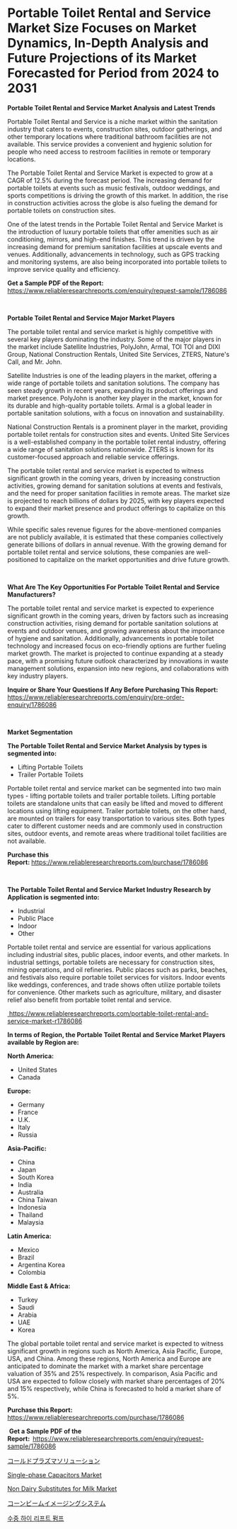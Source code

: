 <p><h1>Portable Toilet Rental and Service Market Size Focuses on Market Dynamics, In-Depth Analysis and Future Projections of its Market Forecasted for Period from 2024 to 2031</h1></p><p><strong>Portable Toilet Rental and Service Market Analysis and Latest Trends</strong></p>
<p><p>Portable Toilet Rental and Service is a niche market within the sanitation industry that caters to events, construction sites, outdoor gatherings, and other temporary locations where traditional bathroom facilities are not available. This service provides a convenient and hygienic solution for people who need access to restroom facilities in remote or temporary locations.</p><p>The Portable Toilet Rental and Service Market is expected to grow at a CAGR of 12.5% during the forecast period. The increasing demand for portable toilets at events such as music festivals, outdoor weddings, and sports competitions is driving the growth of this market. In addition, the rise in construction activities across the globe is also fueling the demand for portable toilets on construction sites.</p><p>One of the latest trends in the Portable Toilet Rental and Service Market is the introduction of luxury portable toilets that offer amenities such as air conditioning, mirrors, and high-end finishes. This trend is driven by the increasing demand for premium sanitation facilities at upscale events and venues. Additionally, advancements in technology, such as GPS tracking and monitoring systems, are also being incorporated into portable toilets to improve service quality and efficiency.</p></p>
<p><strong>Get a Sample PDF of the Report:&nbsp;</strong> <a href="https://www.reliableresearchreports.com/enquiry/request-sample/1786086">https://www.reliableresearchreports.com/enquiry/request-sample/1786086</a></p>
<p>&nbsp;</p>
<p><strong>Portable Toilet Rental and Service Major Market Players</strong></p>
<p><p>The portable toilet rental and service market is highly competitive with several key players dominating the industry. Some of the major players in the market include Satellite Industries, PolyJohn, Armal, TOI TOI and DIXI Group, National Construction Rentals, United Site Services, ZTERS, Nature's Call, and Mr. John.</p><p>Satellite Industries is one of the leading players in the market, offering a wide range of portable toilets and sanitation solutions. The company has seen steady growth in recent years, expanding its product offerings and market presence. PolyJohn is another key player in the market, known for its durable and high-quality portable toilets. Armal is a global leader in portable sanitation solutions, with a focus on innovation and sustainability.</p><p>National Construction Rentals is a prominent player in the market, providing portable toilet rentals for construction sites and events. United Site Services is a well-established company in the portable toilet rental industry, offering a wide range of sanitation solutions nationwide. ZTERS is known for its customer-focused approach and reliable service offerings.</p><p>The portable toilet rental and service market is expected to witness significant growth in the coming years, driven by increasing construction activities, growing demand for sanitation solutions at events and festivals, and the need for proper sanitation facilities in remote areas. The market size is projected to reach billions of dollars by 2025, with key players expected to expand their market presence and product offerings to capitalize on this growth.</p><p>While specific sales revenue figures for the above-mentioned companies are not publicly available, it is estimated that these companies collectively generate billions of dollars in annual revenue. With the growing demand for portable toilet rental and service solutions, these companies are well-positioned to capitalize on the market opportunities and drive future growth.</p></p>
<p>&nbsp;</p>
<p><strong>What Are The Key Opportunities For Portable Toilet Rental and Service Manufacturers?</strong></p>
<p><p>The portable toilet rental and service market is expected to experience significant growth in the coming years, driven by factors such as increasing construction activities, rising demand for portable sanitation solutions at events and outdoor venues, and growing awareness about the importance of hygiene and sanitation. Additionally, advancements in portable toilet technology and increased focus on eco-friendly options are further fueling market growth. The market is projected to continue expanding at a steady pace, with a promising future outlook characterized by innovations in waste management solutions, expansion into new regions, and collaborations with key industry players.</p></p>
<p><strong>Inquire or Share Your Questions If Any Before Purchasing This Report:</strong> <a href="https://www.reliableresearchreports.com/enquiry/pre-order-enquiry/1786086">https://www.reliableresearchreports.com/enquiry/pre-order-enquiry/1786086</a></p>
<p>&nbsp;</p>
<p><strong>Market Segmentation</strong></p>
<p><strong>The Portable Toilet Rental and Service Market Analysis by types is segmented into:</strong></p>
<p><ul><li>Lifting Portable Toilets</li><li>Trailer Portable Toilets</li></ul></p>
<p><p>Portable toilet rental and service market can be segmented into two main types - lifting portable toilets and trailer portable toilets. Lifting portable toilets are standalone units that can easily be lifted and moved to different locations using lifting equipment. Trailer portable toilets, on the other hand, are mounted on trailers for easy transportation to various sites. Both types cater to different customer needs and are commonly used in construction sites, outdoor events, and remote areas where traditional toilet facilities are not available.</p></p>
<p><strong>Purchase this Report:&nbsp;</strong><a href="https://www.reliableresearchreports.com/purchase/1786086">https://www.reliableresearchreports.com/purchase/1786086</a></p>
<p>&nbsp;</p>
<p><strong>The Portable Toilet Rental and Service Market Industry Research by Application is segmented into:</strong></p>
<p><ul><li>Industrial</li><li>Public Place</li><li>Indoor</li><li>Other</li></ul></p>
<p><p>Portable toilet rental and service are essential for various applications including industrial sites, public places, indoor events, and other markets. In industrial settings, portable toilets are necessary for construction sites, mining operations, and oil refineries. Public places such as parks, beaches, and festivals also require portable toilet services for visitors. Indoor events like weddings, conferences, and trade shows often utilize portable toilets for convenience. Other markets such as agriculture, military, and disaster relief also benefit from portable toilet rental and service.</p></p>
<p><a href="https://www.reliableresearchreports.com/portable-toilet-rental-and-service-market-r1786086">&nbsp;https://www.reliableresearchreports.com/portable-toilet-rental-and-service-market-r1786086</a></p>
<p><strong>In terms of Region, the Portable Toilet Rental and Service Market Players available by Region are:</strong></p>
<p>
    <p> <strong> North America: </strong>
        <ul>
            <li>United States</li>
            <li>Canada</li>
        </ul>
        </p> 
    <p> <strong> Europe: </strong>
        <ul>
            <li>Germany</li>
            <li>France</li>
            <li>U.K.</li>
            <li>Italy</li>
            <li>Russia</li>
        </ul>
        </p> 
    <p> <strong> Asia-Pacific: </strong>
        <ul>
            <li>China</li>
            <li>Japan</li>
            <li>South Korea</li>
            <li>India</li>
            <li>Australia</li>
            <li>China Taiwan</li>
            <li>Indonesia</li>
            <li>Thailand</li>
            <li>Malaysia</li>
        </ul>
        </p> 
    <p> <strong> Latin America: </strong>
        <ul>
            <li>Mexico</li>
            <li>Brazil</li>
            <li>Argentina Korea</li>
            <li>Colombia</li>
        </ul>
        </p> 
    <p> <strong> Middle East & Africa: </strong>
        <ul>
            <li>Turkey</li>
            <li>Saudi</li>
            <li>Arabia</li>
            <li>UAE</li>
            <li>Korea</li>
        </ul>
    </p>
    </p>
<p><p>The global portable toilet rental and service market is expected to witness significant growth in regions such as North America, Asia Pacific, Europe, USA, and China. Among these regions, North America and Europe are anticipated to dominate the market with a market share percentage valuation of 35% and 25% respectively. In comparison, Asia Pacific and USA are expected to follow closely with market share percentages of 20% and 15% respectively, while China is forecasted to hold a market share of 5%.</p></p>
<p><strong>Purchase this Report: </strong><a href="https://www.reliableresearchreports.com/purchase/1786086">https://www.reliableresearchreports.com/purchase/1786086</a></p>
<p>&nbsp;<strong>Get a Sample PDF of the Report:&nbsp;&nbsp;</strong><a href="https://www.reliableresearchreports.com/enquiry/request-sample/1786086">https://www.reliableresearchreports.com/enquiry/request-sample/1786086</a></p>
<p><strong></strong></p>
<p><p><a href="https://github.com/adcxff01450218/Market-Research-Report-List-2/blob/main/2827712105291.md">コールドプラズマソリューション</a></p><p><a href="https://issuu.com/reportprime-2/docs/single-phase-capacitors-market-size-2030.pptx">Single-phase Capacitors Market</a></p><p><a href="https://github.com/RebekaAnderson14/Market-Research-Report-List-1/blob/main/non-dairy-substitutes-for-milk-market.md">Non Dairy Substitutes for Milk Market</a></p><p><a href="https://github.com/ReyesKohler20231/Market-Research-Report-List-2/blob/main/5175949105292.md">コーンビームイメージングシステム</a></p><p><a href="https://github.com/tasfiyaj85/Market-Research-Report-List-1/blob/main/115110199016.md">수중 하이 리프트 펌프</a></p></p>
